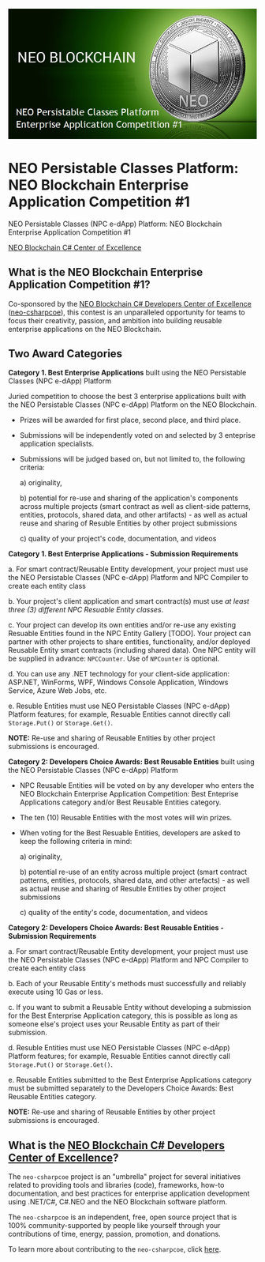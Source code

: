 ![NPC e-dApp Platform: NEO Blockchain Enterprise Application Competition #1](./NPCEntAppCompetition1.jpg)

# NEO Persistable Classes Platform: NEO Blockchain Enterprise Application Competition #1

NEO Persistable Classes (NPC e-dApp) Platform: NEO Blockchain Enterprise Application Competition #1

[NEO Blockchain C# Center of Excellence](https://github.com/mwherman2000/neo-csharpcoe/blob/master/README.md)

## What is the NEO Blockchain Enterprise Application Competition #1?

Co-sponsored by the [NEO Blockchain C# Developers Center of Excellence](https://github.com/mwherman2000/neo-csharpcoe/blob/master/README.md) ([neo-csharpcoe](https://github.com/mwherman2000/neo-csharpcoe/blob/master/README.md)), this contest is an unparalleled opportunity for teams to focus their creativity, passion, and ambition into building reusable enterprise applications on the NEO Blockchain.

## Two Award Categories

**Category 1. Best Enterprise Applications** built using the NEO Persistable Classes (NPC e-dApp) Platform

   Juried competition to choose the best 3 enterprise applications built with the NEO Persistable Classes (NPC e-dApp) Platform on the NEO Blockchain.

   * Prizes will be awarded for first place, second place, and third place.
   * Submissions will be independently voted on and selected by 3 enteprise application specialists.
   * Submissions will be judged based on, but not limited to, the following criteria: 
      
      a) originality, 

      b) potential for re-use and sharing of the application's components across multiple projects (smart contract as well as client-side patterns, entities, protocols, shared data, and other artifacts) - as well as actual reuse and sharing of Resuble Entities by other project submissions
      
      c) quality of your project's code, documentation, and videos

 **Category 1. Best Enterprise Applications - Submission Requirements**
   
   a. For smart contract/Reusable Entity development, your project must use the NEO Persistable Classes (NPC e-dApp) Platform and NPC Compiler to create each entity class

   b. Your project's client application and smart contract(s) must use *at least three (3) different NPC Resuable Entity classes*.
   
   c. Your project can develop its own entities and/or re-use any existing Resuable Entities found in the NPC Entity Gallery [TODO]. Your project can partner with other projects to share entities, functionality, and/or deployed Reusable Entity smart contracts (including shared data). One NPC entity will be supplied in advance: `NPCCounter`. Use of `NPCounter` is optional.
   
   d. You can use any .NET technology for your client-side application: ASP.NET, WinForms, WPF, Windows Console Application, Windows Service, Azure Web Jobs, etc.

   e. Resuble Entities must use NEO Persistable Classes (NPC e-dApp) Platform features; for example, Resuable Entities cannot directly call `Storage.Put()` or `Storage.Get()`.

   **NOTE:** Re-use and sharing of Reusable Entities by other project submissions is encouraged.

**Category 2: Developers Choice Awards: Best Reusable Entities** built using the NEO Persistable Classes (NPC e-dApp) Platform

   * NPC Reusable Entities will be voted on by any developer who enters the NEO Blockchain Enterprise Application Competition: Best Enteprise Applications category and/or Best Reusable Entities category. 
   * The ten (10) Reusable Entities with the most votes will win prizes.
   * When voting for the Best Resuable Entities, developers are asked to keep the following criteria in mind: 
      
      a) originality, 

      b) potential re-use of an entity across multiple project (smart contract patterns, entities, protocols, shared data, and other artefacts) - as well as actual reuse and sharing of Resuble Entities by other project submissions
      
      c) quality of the entity's code, documentation, and videos

**Category 2: Developers Choice Awards: Best Reusable Entities -  Submission Requirements**
   
   a. For smart contract/Reusable Entity development, your project must use the NEO Persistable Classes (NPC e-dApp) Platform and NPC Compiler to create each entity class

   b. Each of your Reusable Entity's methods must successfully and reliably execute using 10 Gas or less.
   
   c. If you want to submit a Reusable Entity without developing a submission for the Best Enterprise Application category, this is possible as long as someone else's project uses your Reusable Entity as part of their submission.

   d. Resuble Entities must use NEO Persistable Classes (NPC e-dApp) Platform features; for example, Resuable Entities cannot directly call `Storage.Put()` or `Storage.Get()`.

   e. Reusable Entities submitted to the Best Enterprise Applications category must be submitted separately to the Developers Choice Awards: Best Reusable Entities category.
   
   **NOTE:** Re-use and sharing of Reusable Entities by other project submissions is encouraged.

## What is the [NEO Blockchain C# Developers Center of Excellence](https://github.com/mwherman2000/neo-csharpcoe/blob/master/README.md)?

The `neo-csharpcoe` project is an "umbrella" project for several initiatives related to providing tools and libraries (code), frameworks, how-to documentation, and best practices for enterprise application development using .NET/C#, C#.NEO and the NEO Blockchain software platform.

The `neo-csharpcoe` is an independent, free, open source project that is 100% community-supported by people like yourself through your contributions of time, energy, passion, promotion, and donations.

To learn more about contributing to the `neo-csharpcoe`, click [here](https://github.com/mwherman2000/neo-csharpcoe/blob/master/CONTRIBUTE.md).


